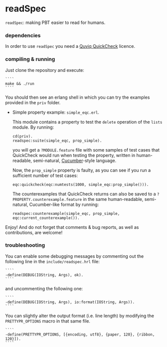 readSpec
========

`readSpec`: making PBT easier to read for humans.

### dependencies

In order to use `readSpec` you need a [Quviq QuickCheck](http://www.quviq.com) licence.

### compiling & running

Just clone the repository and execute:

    ````
    make && ./run
    ````

You should then see an erlang shell in which you can try the examples provided
in the `priv` folder.

* Simple property example: `simple_eqc.erl`.

   This module contains a property to test the `delete` operation of the `lists`
   module. By running:

    ````
    cd(priv).
    readspec:suite(simple_eqc, prop_simple).
    ````

   you will get a `?MODULE.feature` file with some samples of test cases that
   QuickCheck would run when testing the property, written in human-readable,
   semi-natural, [Cucumber](http://cukes.info/)-style language.

   Now, the `prop_simple` property is faulty, as you can see if you run a
   sufficient number of test cases:

    ````
    eqc:quickcheck(eqc:numtests(1000, simple_eqc:prop_simple())).
    ````

   The counterexamples that QuickCheck returns can also be saved to a
   `?PROPERTY.counterexample.feature` in the same human-readable,
   semi-natural, Cucumber-like format by running:

    ````
    readspec:counterexample(simple_eqc, prop_simple, eqc:current_counterexample()).
    ````

Enjoy! And do not forget that comments & bug reports, as well as contributions,
are welcome!

### troubleshooting

You can enable some debugging messages by commenting out the following line in
the `include/readspec.hrl` file:

    ````
    -define(DEBUG(IOString, Args), ok).
    ````

and uncommenting the following one:

    ````
    -define(DEBUG(IOString, Args), io:format(IOString, Args)).
    ````

You can slightly alter the output format (i.e. line length) by modifying the
`PRETTYPR_OPTIONS` macro in that same file.

    ````
    -define(PRETTYPR_OPTIONS, [{encoding, utf8}, {paper, 120}, {ribbon, 120}]).
    ````
